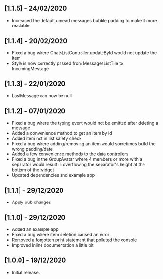 ## [1.1.5] - 24/02/2020

* Increased the default unread messages bubble padding to make it more readable

## [1.1.4] - 20/02/2020

* Fixed a bug where ChatsListController.updateById would not update the item
* Style is now correctly passed from MessagesListTile to IncomingMessage

## [1.1.3] - 22/01/2020

* LastMessage can now be null

## [1.1.2] - 07/01/2020

* Fixed a bug where the typing event would not be emitted after deleting a message
* Added a convenience method to get an item by id
* Added item not in list safety check
* Fixed a bug where adding/removing an item would sometimes build the wrong padding/date
* Added a few convenience methods to the data controllers
* Fixed a bug in the GroupAvatar where 4 members or more with a separator would result in overflowing the separator's height at the bottom of the widget
* Updated dependencies and example app

## [1.1.1] - 29/12/2020

* Apply pub changes

## [1.1.0] - 29/12/2020

* Added an example app
* Fixed a bug where item deletion caused an error
* Removed a forgotten print statement that polluted the console
* Improved inline documentation a little bit

## [1.0.0] - 19/12/2020

* Initial release.
